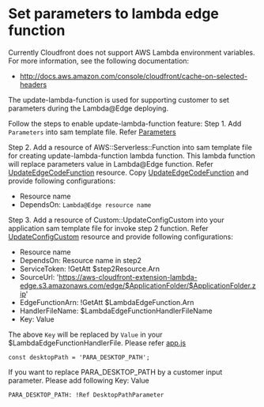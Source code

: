 # Set parameters to lambda edge function

Currently Cloudfront does not support AWS Lambda environment variables. For more information, see the following documentation:
- http://docs.aws.amazon.com/console/cloudfront/cache-on-selected-headers

The update-lambda-function is used for supporting customer to set parameters during the Lambda@Edge deploying.

Follow the steps to enable update-lambda-function feature:
Step 1. Add `Parameters` into sam template file. Refer [Parameters](../../lambda-edges/nodejs/serving-based-on-device/template.yaml)

Step 2. Add a resource of AWS::Serverless::Function into sam template file for creating update-lambda-function lambda function. This lambda function will replace parameters value in Lambda@Edge function. Refer [UpdateEdgeCodeFunction](../../lambda-edges/nodejs/serving-based-on-device/template.yaml) resource. Copy [UpdateEdgeCodeFunction](../../lambda-edges/nodejs/serving-based-on-device/template.yaml) and provide following configurations:

- Resource name
- DependsOn: `Lambda@Edge resource name`

Step 3. Add a resource of Custom::UpdateConfigCustom into your application sam template file for invoke step 2 function. Refer [UpdateConfigCustom](../../lambda-edges/nodejs/serving-based-on-device/template.yaml) resource and provide following configurations:

- Resource name
- DependsOn: Resource name in step2 
- ServiceToken: !GetAtt $step2Resource.Arn
- SourceUrl: 'https://aws-cloudfront-extension-lambda-edge.s3.amazonaws.com/edge/$ApplicationFolder/$ApplicationFolder.zip'
- EdgeFunctionArn: !GetAtt $LambdaEdgeFunction.Arn
- HandlerFileName: $LambdaEdgeFunctionHandlerFileName
- Key: Value

The above `Key` will be replaced by `Value` in your $LambdaEdgeFunctionHandlerFile. Please refer [app.js](../../lambda-edges/nodejs/serving-based-on-device/serving-based-on-device/app.js)

```
const desktopPath = 'PARA_DESKTOP_PATH';
```

If you want to replace PARA_DESKTOP_PATH by a customer input parameter. Please add following Key: Value

```
PARA_DESKTOP_PATH: !Ref DesktopPathParameter
```